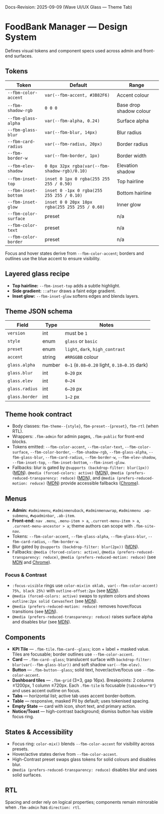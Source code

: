 Docs-Revision: 2025-09-09 (Wave UI/UX Glass — Theme Tab)
# FoodBank Manager — Design System

Defines visual tokens and component specs used across admin and front-end surfaces.

## Tokens
| Token | Default | Range |
|---|---|---|
| `--fbm-color-accent` | `var(--fbm-accent, #3B82F6)` | Accent colour |
| `--fbm-shadow-rgb` | `0 0 0` | Base drop shadow colour |
| `--fbm-glass-alpha` | `var(--fbm-alpha, 0.24)` | Surface alpha |
| `--fbm-glass-blur` | `var(--fbm-blur, 14px)` | Blur radius |
| `--fbm-card-radius` | `var(--fbm-radius, 20px)` | Border radius |
| `--fbm-border-w` | `var(--fbm-border, 1px)` | Border width |
| `--fbm-elev-shadow` | `0 8px 32px rgba(var(--fbm-shadow-rgb)/0.10)` | Elevation shadow |
| `--fbm-inset-top` | `inset 0 1px 0 rgba(255 255 255 / 0.50)` | Top hairline |
| `--fbm-inset-bottom` | `inset 0 -1px 0 rgba(255 255 255 / 0.10)` | Bottom hairline |
| `--fbm-inset-glow` | `inset 0 0 20px 10px rgba(255 255 255 / 0.60)` | Inner glow |
| `--fbm-color-surface` | preset | n/a |
| `--fbm-color-text` | preset | n/a |
| `--fbm-color-border` | preset | n/a |

Focus and hover states derive from `--fbm-color-accent`; borders and outlines use the blue accent to ensure visibility.

## Layered glass recipe

- **Top hairline:** `--fbm-inset-top` adds a subtle highlight.
- **Side gradient:** `::after` draws a faint edge gradient.
- **Inset glow:** `--fbm-inset-glow` softens edges and blends layers.

## Theme JSON schema

| Field | Type | Notes |
|---|---|---|
| `version` | int | must be `1` |
| `style` | enum | `glass` or `basic` |
| `preset` | enum | `light`, `dark`, `high_contrast` |
| `accent` | string | `#RRGGBB` colour |
| `glass.alpha` | number | `0–1` (`0.08–0.20` light, `0.18–0.35` dark) |
| `glass.blur` | int | `0–20` px |
| `glass.elev` | int | `0–24` |
| `glass.radius` | int | `6–20` px |
| `glass.border` | int | `1–2` px |

## Theme hook contract

- Body classes: `fbm-theme--{style}`, `fbm-preset--{preset}`, `fbm-rtl` (when RTL).
- Wrappers: `.fbm-admin` for admin pages, `.fbm-public` for front-end blocks.
- Tokens emitted: `--fbm-color-accent`, `--fbm-color-text`, `--fbm-color-surface`, `--fbm-color-border`, `--fbm-shadow-rgb`, `--fbm-glass-alpha`, `--fbm-glass-blur`, `--fbm-card-radius`, `--fbm-border-w`, `--fbm-elev-shadow`, `--fbm-inset-top`, `--fbm-inset-bottom`, `--fbm-inset-glow`.
- Fallbacks: blur is gated by `@supports (backdrop-filter: blur(1px))` ([MDN](https://developer.mozilla.org/docs/Web/CSS/backdrop-filter)). `@media (forced-colors: active)` ([MDN](https://developer.mozilla.org/docs/Web/CSS/@media/forced-colors)), `@media (prefers-reduced-transparency: reduce)` ([MDN](https://developer.mozilla.org/docs/Web/CSS/@media/prefers-reduced-transparency)), and `@media (prefers-reduced-motion: reduce)` ([MDN](https://developer.mozilla.org/docs/Web/CSS/@media/prefers-reduced-motion)) provide accessible fallbacks ([Chrome](https://developer.chrome.com/docs/web-platform/forced-colors/)).

## Menus

- **Admin:** `#adminmenu`, `#adminmenuback`, `#adminmenuwrap`, `#adminmenu .wp-submenu`, `#wpadminbar`, `.ab-item`.
- **Front-end:** `nav .menu`, `.menu-item > a`, `.current-menu-item > a`, `.current-menu-ancestor > a`; theme authors can scope with `.fbm-site-nav`.
- Tokens: `--fbm-color-accent`, `--fbm-glass-alpha`, `--fbm-glass-blur`, `--fbm-card-radius`, `--fbm-border-w`.
- Blur gated by `@supports (backdrop-filter: blur(2px))` ([MDN](https://developer.mozilla.org/docs/Web/CSS/backdrop-filter)).
- Fallbacks: `@media (forced-colors: active)`, `@media (prefers-reduced-transparency: reduce)`, `@media (prefers-reduced-motion: reduce)` (see [MDN](https://developer.mozilla.org/docs/Web/CSS/@media) and [Chrome](https://developer.chrome.com/docs/web-platform/forced-colors/)).

### Focus & Contrast

- `:focus-visible` rings use `color-mix(in oklab, var(--fbm-color-accent) 75%, black 25%)` with `outline-offset:2px` (see [MDN](https://developer.mozilla.org/docs/Web/CSS/:focus-visible)).
- `@media (forced-colors: active)` swaps to system colors and shows `outline:2px solid CanvasText` (see [MDN](https://developer.mozilla.org/docs/Web/CSS/@media/forced-colors)).
- `@media (prefers-reduced-motion: reduce)` removes hover/focus transitions (see [MDN](https://developer.mozilla.org/docs/Web/CSS/@media/prefers-reduced-motion)).
- `@media (prefers-reduced-transparency: reduce)` raises surface alpha and disables blur (see [MDN](https://developer.mozilla.org/docs/Web/CSS/@media/prefers-reduced-transparency)).

## Components
- **KPI Tile** — `.fbm-tile.fbm-card--glass`; icon + label + masked value. Tiles are focusable; border outlines use `--fbm-color-accent`.
- **Card** — `.fbm-card--glass`; translucent surface with `backdrop-filter: blur(var(--fbm-glass-blur))` and soft shadow `var(--fbm-elev)`.
- **Button** — `.fbm-button--glass`; solid text, hover/active/focus use `--fbm-color-accent`.
- **Dashboard tiles** — `.fbm-grid` (3×3, gap 16px). Breakpoints: 2 columns ≤1200px, 1 column ≤720px. Each `.fbm-tile` is focusable (`tabindex="0"`) and uses accent outline on focus.
- **Tabs** — horizontal list; active tab uses accent border-bottom.
- **Table** — responsive, masked PII by default; uses tokenised spacing.
- **Empty State** — card with icon, short text, and primary action.
- **Notice/Toast** — high-contrast background; dismiss button has visible focus ring.

## States & Accessibility
- Focus ring: `color-mix()` blends `--fbm-color-accent` for visibility across presets.
- Hover/active states derive from `--fbm-color-accent`.
- High-Contrast preset swaps glass tokens for solid colours and disables blur.
- `@media (prefers-reduced-transparency: reduce)` disables blur and uses solid surfaces.

## RTL
Spacing and order rely on logical properties; components remain mirrorable when `.fbm-admin` has `direction: rtl`.
